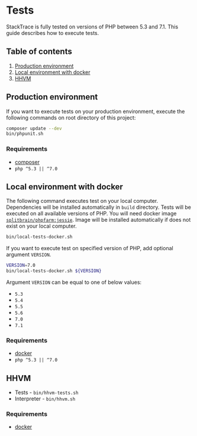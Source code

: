 # Tests

StackTrace is fully tested on versions of PHP between 5.3 and 7.1.
This guide describes how to execute tests.

## Table of contents

1. [Production environment](#production-environment)
2. [Local environment with docker](#local-environment-with-docker)
3. [HHVM](#hhvm)

## Production environment

If you want to execute tests on your production environment,
execute the following commands on root directory of this project:

```bash
composer update --dev
bin/phpunit.sh
```

### Requirements

* [composer](https://getcomposer.org/)
* `php ^5.3 || ^7.0`

## Local environment with docker

The following command executes test on your local computer.
Dependencies will be installed automatically in `build` directory.
Tests will be executed on all available versions of PHP.
You will need docker image [`splitbrain/phpfarm:jessie`](https://github.com/splitbrain/docker-phpfarm).
Image will be installed automatically if does not exist on your local computer.

```bash
bin/local-tests-docker.sh
```

If you want to execute test on specified version of PHP,
add optional argument `VERSION`.

```bash
VERSION=7.0
bin/local-tests-docker.sh ${VERSION}
```

Argument `VERSION` can be equal to one of below values:

* `5.3`
* `5.4`
* `5.5`
* `5.6`
* `7.0`
* `7.1`

### Requirements

* [docker](https://www.docker.com/)
* `php ^5.3 || ^7.0`

## HHVM

* Tests - `bin/hhvm-tests.sh`
* Interpreter - `bin/hhvm.sh`

### Requirements

* [docker](https://www.docker.com/)
